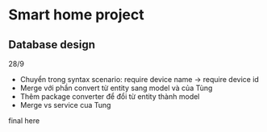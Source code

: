 # Smart home project
## Database design 
28/9
- Chuyển trong syntax scenario: require device name -> require device id
- Merge với phần convert từ entity sang model và  của Tùng
- Thêm package converter để đổi từ entity thành model
- Merge vs service cua Tung

final here
